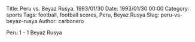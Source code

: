 Title: Peru vs. Beyaz Rusya, 1993/01/30
Date: 1993/01/30 00:00
Category: sports
Tags: football, football scores, Peru, Beyaz Rusya
Slug: peru-vs-beyaz-rusya
Author: carbonero


Peru 1 - 1 Beyaz Rusya
